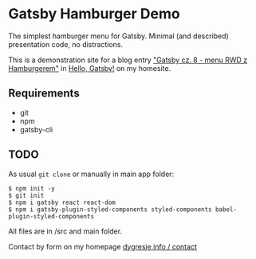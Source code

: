 # Gatsby Hamburger Demo

The simplest hamburger menu for Gatsby. Minimal (and described) presentation code, no distractions.

This is a demonstration site for a blog entry ["Gatsby cz. 8 - menu RWD z Hamburgerem"](https://dygresje.info/blog/gatsby-menu/) in [Hello, Gatsby!](https://dygresje.info/blog/gatsby/) on my homesite.

## Requirements

- git
- npm
- gatsby-cli

## TODO

As usual `git clone` or manually in main app folder:

```
$ npm init -y
$ git init
$ npm i gatsby react react-dom
$ npm i gatsby-plugin-styled-components styled-components babel-plugin-styled-components
```

All files are in /src and main folder.

Contact by form on my homepage [dygresje,info / contact](https://dygresje.info/kontakt/)